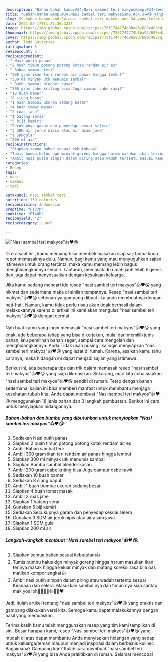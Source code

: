 ```yaml
---
description: "Bahan-bahan &amp;#34;Nasi sambel teri makyos&amp;#34;👍❤️😘 yang lezat Untuk Jualan"
title: "Bahan-bahan &amp;#34;Nasi sambel teri makyos&amp;#34;👍❤️😘 yang lezat Untuk Jualan"
slug: 59-bahan-bahan-and-34-nasi-sambel-teri-makyos-and-34-yang-lezat-untuk-jualan
date: 2021-05-17T11:27:36.323Z
image: https://img-global.cpcdn.com/recipes/75f1744774b8ba93/680x482cq70/nasi-sambel-teri-makyos👍❤️😘-foto-resep-utama.jpg
thumbnail: https://img-global.cpcdn.com/recipes/75f1744774b8ba93/680x482cq70/nasi-sambel-teri-makyos👍❤️😘-foto-resep-utama.jpg
cover: https://img-global.cpcdn.com/recipes/75f1744774b8ba93/680x482cq70/nasi-sambel-teri-makyos👍❤️😘-foto-resep-utama.jpg
author: Todd Gutierrez
ratingvalue: 5
reviewcount: 5
recipeingredient:
- " Nasi putih panas"
- "2 buah timun potong potong kotak rendam air es"
- " Bahan sambal teri"
- "300 gram ikan teri rendam air panas hingga lembut"
- "300 ml minyak utk menumis sambal"
- " Bumbu sambal blender kasar"
- "200 gram cabe kriting bisa Juga campur cabe rawit"
- "10 buah bamer"
- "8 siung baput"
- "1 buah bombai ukuran sedang besar"
- "4 buah tomat masak"
- "2 ruas jahe"
- "1 batang serai"
- "5 biji kemiri"
- "Secukupnya garam dan penyedap sesuai selera"
- "3 SDM air jeruk nipis atau air asam jawa"
- "1 SDMgula"
- "200 ml air"
recipeinstructions:
- "Siapkan semua bahan sesuai kebutuhan👍"
- "Tumis bumbu halus dgn minyak goreng hingga harum masukan ikan terinya masak hingga keluar minyak dan matang koreksi rasa bila pas matikan kompor angkat👍"
- "Ambil nasi putih simpan dalam piring atau wadah tertentu sesuai Keadaan dan selera. Masukkan sambal nya dan timun nya siap santap mak yos loh🤭🤭🤭🙏👍😘😘❤️"
categories:
- Resep
tags:
- nasi
- sambel
- teri

katakunci: nasi sambel teri 
nutrition: 159 calories
recipecuisine: Indonesian
preptime: "PT37M"
cooktime: "PT48M"
recipeyield: "2"
recipecategory: Lunch

---
```



![&#34;Nasi sambel teri makyos&#34;👍❤️😘](https://img-global.cpcdn.com/recipes/75f1744774b8ba93/680x482cq70/nasi-sambel-teri-makyos👍❤️😘-foto-resep-utama.jpg)

Di era  saat ini , kamu memang bisa membeli masakan siap saji tanpa kudu repot memasaknya dulu. Namun, bagi kamu yang mau menyuguhkan sajian istimewa untuk orang tercinta, maka kamu memang lebih bagus menghidangkannya sendiri. Lantaran, memasak di rumah jauh lebih higienis dan juga dapat menyesuaikan dengan kesukaan keluarga.

Jika kamu sedang mencari ide resep &#34;nasi sambel teri makyos&#34;👍❤️😘 yang nikmat dan sederhana,maka di sinilah tempatnya. Resep &#34;nasi sambel teri makyos&#34;👍❤️😘  sebenarnya gampang dibuat jika anda membuatnya dengan hati-hati. Namun, kamu tidak perlu risau akan tidak berhasil dalam melakukannya 
karena di artikel ini kami akan mengulas &#34;nasi sambel teri makyos&#34;👍❤️😘 dengan cermat.  



Nah buat kamu yang ingin memasak &#34;nasi sambel teri makyos&#34;👍❤️😘 yang enak, ada beberapa tahap yang bisa dikerjakan, mulai dari memilih jenis bahan, lalu pemilihan bahan segar, sampai cara mengolah dan menghidangkannya. Anda Tidak usah pusing jika ingin menyiapkan &#34;nasi sambel teri makyos&#34;👍❤️😘 yang lezat di rumah. Karena, asalkan kamu  tahu caranya, maka hidangan ini dapat menjadi sajian yang istimewa.

Berikut ini, ada beberapa tips dan trik dalam memasak resep &#34;nasi sambel teri makyos&#34;👍❤️😘 yang siap dikreasikan. Sekarang, mari kita coba siapkan &#34;nasi sambel teri makyos&#34;👍❤️😘 sendiri di rumah. Tetap dengan bahan sederhana, sajian ini bisa memberi manfaat untuk membantu menjaga kesehatan tubuh kita. Anda dapat membuat &#34;Nasi sambel teri makyos&#34;👍❤️😘 menggunakan 18 jenis bahan dan 3 langkah pembuatan. Berikut ini cara untuk menyiapkan hidangannya.

<!--inarticleads1-->

##### Bahan-bahan dan bumbu yang dibutuhkan untuk menyiapkan &#34;Nasi sambel teri makyos&#34;👍❤️😘:

1. Sediakan  Nasi putih panas
1. Siapkan 2 buah timun potong potong kotak rendam air es
1. Ambil  Bahan sambal teri:
1. Ambil 300 gram ikan teri rendam air panas hingga lembut
1. Siapkan 300 ml minyak utk menumis sambal
1. Siapkan  Bumbu sambal blender kasar:
1. Ambil 200 gram cabe kriting bisa Juga campur cabe rawit
1. Sediakan 10 buah bamer
1. Sediakan 8 siung baput
1. Ambil 1 buah bombai ukuran sedang besar
1. Siapkan 4 buah tomat masak
1. Ambil 2 ruas jahe
1. Siapkan 1 batang serai
1. Gunakan 5 biji kemiri
1. Sediakan Secukupnya garam dan penyedap sesuai selera
1. Gunakan 3 SDM air jeruk nipis atau air asam jawa
1. Siapkan 1 SDM.gula
1. Siapkan 200 ml air




<!--inarticleads2-->

##### Langkah-langkah membuat &#34;Nasi sambel teri makyos&#34;👍❤️😘:

1. Siapkan semua bahan sesuai kebutuhan👍
1. Tumis bumbu halus dgn minyak goreng hingga harum masukan ikan terinya masak hingga keluar minyak dan matang koreksi rasa bila pas matikan kompor angkat👍
1. Ambil nasi putih simpan dalam piring atau wadah tertentu sesuai Keadaan dan selera. Masukkan sambal nya dan timun nya siap santap mak yos loh🤭🤭🤭🙏👍😘😘❤️




Jadi, itulah artikel tentang  &#34;nasi sambel teri makyos&#34;👍❤️😘  yang praktis dan gampang dilakukan versi kita. Semoga kamu dapat melakukannya dengan hasil yang memuaskan. 

Terima kasih kamu telah menggunakan resep yang tim kami tampilkan di sini. Besar harapan kami, resep  &#34;Nasi sambel teri makyos&#34;👍❤️😘 yang mudah di atas dapat membantu Anda menyiapkan hidangan yang sedap untuk keluarga/teman maupun menjadi inspirasi dalam berbisnis kuliner. Bagaimana? Gampang kan? Itulah cara membuat &#34;nasi sambel teri makyos&#34;👍❤️😘 yang bisa Anda praktikkan di rumah. Selamat mencoba!

